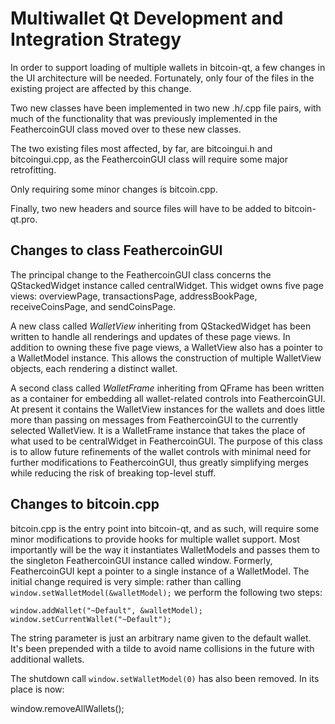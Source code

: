 Multiwallet Qt Development and Integration Strategy
===================================================

In order to support loading of multiple wallets in bitcoin-qt, a few changes in the UI architecture will be needed.
Fortunately, only four of the files in the existing project are affected by this change.

Two new classes have been implemented in two new .h/.cpp file pairs, with much of the functionality that was previously
implemented in the FeathercoinGUI class moved over to these new classes.

The two existing files most affected, by far, are bitcoingui.h and bitcoingui.cpp, as the FeathercoinGUI class will require
some major retrofitting.

Only requiring some minor changes is bitcoin.cpp.

Finally, two new headers and source files will have to be added to bitcoin-qt.pro.

Changes to class FeathercoinGUI
---------------------------
The principal change to the FeathercoinGUI class concerns the QStackedWidget instance called centralWidget.
This widget owns five page views: overviewPage, transactionsPage, addressBookPage, receiveCoinsPage, and sendCoinsPage.

A new class called *WalletView* inheriting from QStackedWidget has been written to handle all renderings and updates of
these page views. In addition to owning these five page views, a WalletView also has a pointer to a WalletModel instance.
This allows the construction of multiple WalletView objects, each rendering a distinct wallet.

A second class called *WalletFrame* inheriting from QFrame has been written as a container for embedding all wallet-related
controls into FeathercoinGUI. At present it contains the WalletView instances for the wallets and does little more than passing on messages
from FeathercoinGUI to the currently selected WalletView. It is a WalletFrame instance
that takes the place of what used to be centralWidget in FeathercoinGUI. The purpose of this class is to allow future
refinements of the wallet controls with minimal need for further modifications to FeathercoinGUI, thus greatly simplifying
merges while reducing the risk of breaking top-level stuff.

Changes to bitcoin.cpp
----------------------
bitcoin.cpp is the entry point into bitcoin-qt, and as such, will require some minor modifications to provide hooks for
multiple wallet support. Most importantly will be the way it instantiates WalletModels and passes them to the
singleton FeathercoinGUI instance called window. Formerly, FeathercoinGUI kept a pointer to a single instance of a WalletModel.
The initial change required is very simple: rather than calling `window.setWalletModel(&walletModel);` we perform the
following two steps:

	window.addWallet("~Default", &walletModel);
	window.setCurrentWallet("~Default");

The string parameter is just an arbitrary name given to the default wallet. It's been prepended with a tilde to avoid name collisions in the future with additional wallets.

The shutdown call `window.setWalletModel(0)` has also been removed. In its place is now:

window.removeAllWallets();
